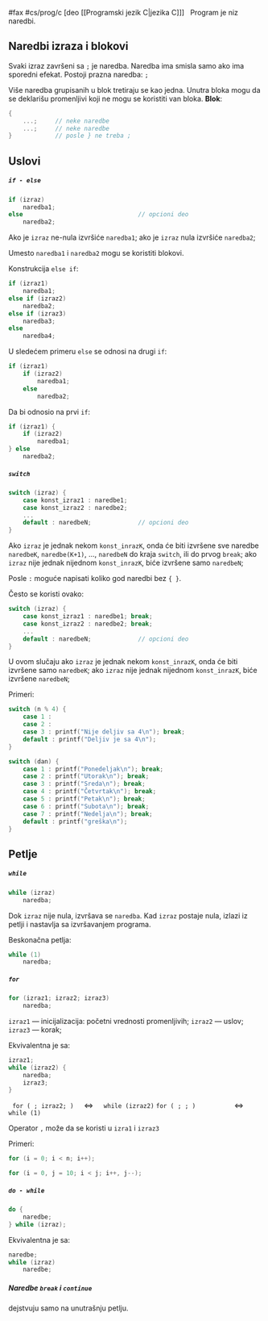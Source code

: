 #fax #cs/prog/c [deo [[Programski jezik C|jezika C]]]
$\:$
Program je niz naredbi.
## Naredbi izraza i blokovi
Svaki izraz završeni sa ```;``` je naredba.
Naredba ima smisla samo ako ima sporedni efekat.
Postoji prazna naredba: ```;```

Više naredba grupisanih u blok tretiraju se kao jedna.
Unutra bloka mogu da se deklarišu promenljivi koji ne mogu se koristiti van bloka. 
**Blok**:
```c
{
	...;     // neke naredbe
	...;     // neke naredbe
}            // posle } ne treba ;
```


## Uslovi
##### ```if - else```
```c
if (izraz)
	naredba1;
else                                // opcioni deo
	naredba2;
```
Ako je ```izraz``` ne-nula izvršiće ```naredba1```;
ako je ```izraz``` nula izvršiće ```naredba2```;

Umesto ```naredba1``` i ```naredba2``` mogu se koristiti blokovi.

Konstrukcija ```else if```:
```c
if (izraz1)
	naredba1;
else if (izraz2)
	naredba2;
else if (izraz3)
	naredba3;
else
	naredba4;
```

U sledećem primeru ```else``` se odnosi na drugi ```if```:
```c
if (izraz1)
	if (izraz2)
		naredba1;
	else
		naredba2;
```

Da bi odnosio na prvi ```if```:
```c
if (izraz1) {
	if (izraz2)
		naredba1;
} else
	naredba2;
```
##### ```switch```
```c
switch (izraz) {
	case konst_izraz1 : naredbe1;
	case konst_izraz2 : naredbe2;
	...
	default : naredbeN;             // opcioni deo
}
```

Ako ```izraz``` je jednak nekom ```konst_inrazK```, onda će biti izvršene sve naredbe ```naredbeK```, ```naredbe(K+1)```, ..., ```naredbeN``` do kraja ```switch```, ili do prvog ```break```;
ako ```izraz``` nije jednak nijednom ```konst_inrazK```, biće izvršene samo ```naredbeN```;

Posle ```:``` moguće napisati koliko god naredbi bez ```{ }```.

Često se koristi ovako:
```c
switch (izraz) {
	case konst_izraz1 : naredbe1; break;
	case konst_izraz2 : naredbe2; break;
	...
	default : naredbeN;             // opcioni deo
}
```
U ovom slučaju ako ```izraz``` je jednak nekom ```konst_inrazK```, onda će biti izvršene samo ```naredbeK```;
ako ```izraz``` nije jednak nijednom ```konst_inrazK```, biće izvršene ```naredbeN```;

Primeri:
```c
switch (n % 4) {
	case 1 :
	case 2 :
	case 3 : printf("Nije deljiv sa 4\n"); break;
	default : printf("Deljiv je sa 4\n");
}
```
```c
switch (dan) {
	case 1 : printf("Ponedeljak\n"); break;
	case 2 : printf("Utorak\n"); break;
	case 3 : printf("Sreda\n"); break;
	case 4 : printf("Četvrtak\n"); break;
	case 5 : printf("Petak\n"); break;
	case 6 : printf("Subota\n"); break;
	case 7 : printf("Nedelja\n"); break;
	default : printf("greška\n");
}
```

## Petlje
##### ```while```
```c
while (izraz)
	naredba;
```
Dok ```izraz``` nije nula, izvršava se ```naredba```. Kad ```izraz``` postaje nula, izlazi iz petlji i nastavlja sa izvršavanjem programa.

Beskonačna petlja:
```c
while (1) 
	naredba;
```
##### ```for```
```c
for (izraz1; izraz2; izraz3) 
	naredba;
```
```izraz1``` — inicijalizacija: početni vrednosti promenljivih;
```izraz2``` — uslov;
```izraz3``` — korak;

Ekvivalentna je sa:
```c
izraz1;
while (izraz2) {
	naredba;
	izraz3;
}
```
$\:$
```for ( ; izraz2; )``` $\quad\Leftrightarrow\quad$ ```while (izraz2)```
```for ( ; ; )``` $\quad\quad\quad\quad\ \!\!\Leftrightarrow\quad$ ```while (1)```

Operator ```,``` može da se koristi u ```izra1``` i ```izraz3```

Primeri:
```c
for (i = 0; i < n; i++);
```
```c
for (i = 0, j = 10; i < j; i++, j--);
```
##### ```do - while```
```c
do { 
	naredbe;
} while (izraz);
```
Ekvivalentna je sa:
```c
naredbe;
while (izraz)
	naredbe;
```
##### Naredbe ```break``` i ```continue```


dejstvuju samo na unutrašnju petlju.
